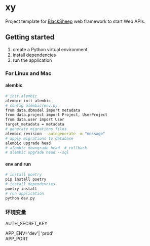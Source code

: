 # xy
Project template for [BlackSheep](https://github.com/Neoteroi/BlackSheep)
web framework to start Web APIs.

## Getting started

1. create a Python virtual environment
2. install dependencies
3. run the application

### For Linux and Mac

#### alembic
```bash
# init alembic
alembic init alembic
# config alembic/env.py
from data.dbmodel import metadata
from data.project import Project, UserProject
from data.user import User
target_metadata = metadata
# generate migrations files
alembic revision --autogenerate -m "message"
# apply migrations to database
alembic upgrade head  
# alembic downgrade head  # rollback
# alembic upgrade head --sql
```
#### env and run
```bash
# install poetry
pip install poetry
# install dependencies
poetry install
# run application
python dev.py
```


### 环境变量
AUTH_SECRET_KEY  

APP_ENV='dev'| 'prod'  
APP_PORT  

